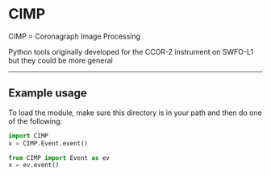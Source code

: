 # CIMP

CIMP = Coronagraph Image Processing

Python tools originally developed for the CCOR-2 instrument on SWFO-L1 but they could be more general

---
## Example usage

To load the module, make sure this directory is in your path and then do one of the following:

```python
import CIMP
x = CIMP.Event.event()
```

```python
from CIMP import Event as ev
x = ev.event()
```

